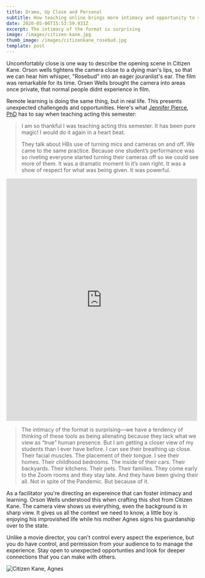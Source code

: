 ```yaml
---
title: Drama, Up Close and Personal
subtitle: How teaching online brings more intimacy and opportunity to students
date: 2020-05-06T15:53:59.931Z
excerpt: The intimacy of the format is surprising
image: /images/citizen-kane.jpg
thumb_image: /images/citizenkane_rosebud.jpg
template: post
---
```

Uncomfortably close is one way to describe the opening scene in Citizen Kane. Orson wells tightens the camera close to a dying man's lips, so that we can hear him whisper, "Rosebud" into an eager jouranlist's ear. The film was remarkable for its time. Orsen Wells brought the camera into areas once private, that normal people didnt experience in film.

Remote learning is doing the same thing, but in real life. This presents unexpected challengeds and opportunities. Here's what [Jennifer Pierce, PhD](/about) has to say when teaching acting this semester:

> I am so thankful I was teaching acting this semester. It has been pure magic! I would do it again in a heart beat.
>
> They talk about HBs use of turning mics and cameras on and off. We came to the same practice. Because one student’s performance was so riveting everyone started turning their cameras off so we could see more of them. It was a dramatic moment In it’s own right. It was a show of respect for what was being given. It was powerful.

<iframe src="https://www.facebook.com/plugins/post.php?href=https%3A%2F%2Fwww.facebook.com%2Fjenewingpierce%2Fposts%2F10220131162522244&width=500" width="500" height="636" style="border:none;overflow:hidden" scrolling="no" frameborder="0" allowTransparency="true" allow="encrypted-media"></iframe>

> The intimacy of the format is surprising—we have a tendency of thinking of these tools as being alienating because they lack what we view as “true” human presence. But I am getting a closer view of my students than I ever have before. I can see their breathing up close. Their facial muscles. The placement of their tongue. I see their homes. Their childhood bedrooms. The inside of their cars. Their backyards. Their kitchens. Their pets. Their families. They come early to the Zoom rooms and they stay late. And they have been giving their all. Not in spite of the Pandemic. But because of it.

As a facilitator you're directing an expereince that can foster intimacy and learning. Orson Wells understood this when crafting this shot from Citizen Kane. The camera view shows us everything, even the background is in sharp view. It gives us all the context we need to know, a little boy is enjoying his improvished life while his mother Agnes signs his guardanship over to the state.

Unlike a movie director, you can't control every aspect the experience, but you do have control, and permission from your audience to to manage the experience. Stay open to unexpected opportunties and look for deeper connections that you can make with others.

![Citizen Kane, Agnes](/images/agnes2.jpg)